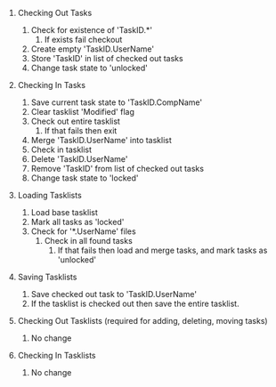 1. Checking Out Tasks
	1. Check for existence of 'TaskID.*'
		1. If exists fail checkout
	2. Create empty 'TaskID.UserName'
	3. Store 'TaskID' in list of checked out tasks
	4. Change task state to 'unlocked'

2. Checking In Tasks
	1. Save current task state to 'TaskID.CompName'
	2. Clear tasklist 'Modified' flag
	3. Check out entire tasklist
		1. If that fails then exit
	4. Merge 'TaskID.UserName' into tasklist 
	5. Check in tasklist
	6. Delete 'TaskID.UserName'
	7. Remove 'TaskID' from list of checked out tasks
	8. Change task state to 'locked'

3. Loading Tasklists
	1. Load base tasklist 
	2. Mark all tasks as 'locked'
	3. Check for '*.UserName' files
		1. Check in all found tasks
			1. If that fails then load and merge tasks, and mark tasks as 'unlocked'

4. Saving Tasklists
	1. Save checked out task to 'TaskID.UserName'  
	2. If the tasklist is checked out then save the entire tasklist.

5. Checking Out Tasklists (required for adding, deleting, moving tasks)
	1. No change

6. Checking In Tasklists
	1. No change




